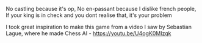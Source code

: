 No castling because it's op,
No en-passant because I dislike french people,
If your king is in check and you dont realise that, it's your problem

I took great inspiration to make this game from a video I saw by Sebastian Lague, where he made Chess AI - https://youtu.be/U4ogK0MIzqk
